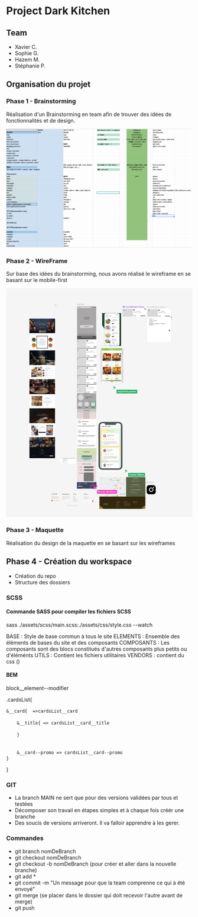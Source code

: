 # Project Dark Kitchen

## Team

- Xavier C.
- Sophie G.
- Hazem M.
- Stéphanie P.

## Organisation du projet

### Phase 1 - Brainstorming

Réalisation d'un Brainstorming en team afin de trouver des idées de fonctionnalités et de design.

![Notre brainstorming](./assets/documentation/brainstorming.png)

### Phase 2 - WireFrame

Sur base des idées du brainstorming, nous avons réalisé le wireframe en se basant sur le mobile-first

![Notre brainstorming](./assets/documentation/wireframe.png)

### Phase 3 - Maquette

Réalisation du design de la maquette en se basant sur les wireframes

## Phase 4 - Création du workspace

- Création du repo
- Structure des dossiers

### SCSS

#### Commande SASS pour compiler les fichiers SCSS

sass ./assets/scss/main.scss:./assets/css/style.css --watch

BASE : Style de base commun à tous le site
ELEMENTS : Ensemble des éléments de bases du site et des composants
COMPOSANTS : Les composants sont des blocs constitués d'autres composants plus petits ou d'éléménts
UTILS : Contient les fichiers utilitaires
VENDORS : contient du css ()

#### BEM

block\_\_element--modifier

.cardsList{

    &__card{  =>cardsList__card

        &__title{ => cardsList__card__title

        }


        &__card--promo => cardsList__card--promo
    }

}

### GIT

- La branch MAIN ne sert que pour des versions validées par tous et testées
- Décomposer son travail en étapes simples et à chaque fois créér une branche
- Des soucis de versions arriveront. Il va falloir apprendre à les gerer.

### Commandes

- git branch nomDeBranch
- git checkout nomDeBranch
- git checkout -b nomDeBranch (pour créer et aller dans la nouvelle branche)
- git add *
- git commit -m "Un message pour que la team comprenne ce qui à été envoyé"
- git merge (se placer dans le dossier qui doit recevoir l'autre avant de merge)
- git push



